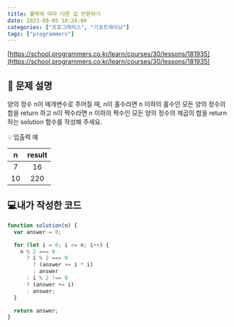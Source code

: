 ```yaml
---
title: 홀짝에 따라 다른 값 반환하기
date: 2023-09-05 18:24:00
categories: ["프로그래머스", "기초트레이닝"]
tags: ["programmers"]
---
```


[https://school.programmers.co.kr/learn/courses/30/lessons/181935](https://school.programmers.co.kr/learn/courses/30/lessons/181935)

## 📔 문제 설명

양의 정수 n이 매개변수로 주어질 때, n이 홀수라면 n 이하의 홀수인 모든 양의 정수의 합을 return 하고 n이 짝수라면 n 이하의 짝수인 모든 양의 정수의 제곱의 합을 return 하는 solution 함수를 작성해 주세요.

💡 입출력 예

|  n  | result |
| :-: | :----: |
|  7  |   16   |
| 10  |  220   |

## 💻내가 작성한 코드

```js
function solution(n) {
  var answer = 0;

  for (let i = 0; i <= n; i++) {
    n % 2 === 0
      ? i % 2 === 0
        ? (answer += i * i)
        : answer
      : i % 2 !== 0
      ? (answer += i)
      : answer;
  }

  return answer;
}
```

